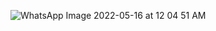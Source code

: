 ![WhatsApp Image 2022-05-16 at 12 04 51 AM](https://user-images.githubusercontent.com/101564345/168491294-9287161a-95db-4139-91fd-cf6cc488604c.jpeg)


